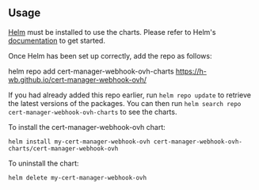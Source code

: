 ## Usage

[Helm](https://helm.sh) must be installed to use the charts.  Please refer to
Helm's [documentation](https://helm.sh/docs) to get started.

Once Helm has been set up correctly, add the repo as follows:

  helm repo add cert-manager-webhook-ovh-charts https://h-wb.github.io/cert-manager-webhook-ovh/

If you had already added this repo earlier, run `helm repo update` to retrieve
the latest versions of the packages.  You can then run `helm search repo
cert-manager-webhook-ovh-charts` to see the charts.

To install the cert-manager-webhook-ovh chart:

    helm install my-cert-manager-webhook-ovh cert-manager-webhook-ovh-charts/cert-manager-webhook-ovh

To uninstall the chart:

    helm delete my-cert-manager-webhook-ovh